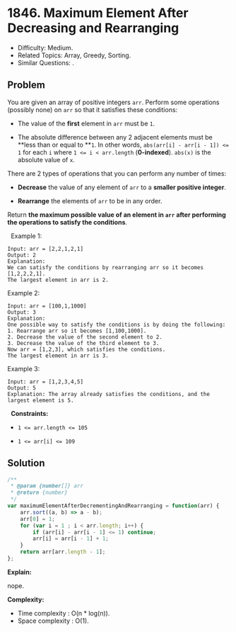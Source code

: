 # 1846. Maximum Element After Decreasing and Rearranging

- Difficulty: Medium.
- Related Topics: Array, Greedy, Sorting.
- Similar Questions: .

## Problem

You are given an array of positive integers `arr`. Perform some operations (possibly none) on `arr` so that it satisfies these conditions:


	
- The value of the **first** element in `arr` must be `1`.
	
- The absolute difference between any 2 adjacent elements must be **less than or equal to **`1`. In other words, `abs(arr[i] - arr[i - 1]) <= 1` for each `i` where `1 <= i < arr.length` (**0-indexed**). `abs(x)` is the absolute value of `x`.


There are 2 types of operations that you can perform any number of times:


	
- **Decrease** the value of any element of `arr` to a **smaller positive integer**.
	
- **Rearrange** the elements of `arr` to be in any order.


Return **the **maximum** possible value of an element in **`arr`** after performing the operations to satisfy the conditions**.

 
Example 1:

```
Input: arr = [2,2,1,2,1]
Output: 2
Explanation: 
We can satisfy the conditions by rearranging arr so it becomes [1,2,2,2,1].
The largest element in arr is 2.
```

Example 2:

```
Input: arr = [100,1,1000]
Output: 3
Explanation: 
One possible way to satisfy the conditions is by doing the following:
1. Rearrange arr so it becomes [1,100,1000].
2. Decrease the value of the second element to 2.
3. Decrease the value of the third element to 3.
Now arr = [1,2,3], which satisfies the conditions.
The largest element in arr is 3.
```

Example 3:

```
Input: arr = [1,2,3,4,5]
Output: 5
Explanation: The array already satisfies the conditions, and the largest element is 5.
```

 
**Constraints:**


	
- `1 <= arr.length <= 105`
	
- `1 <= arr[i] <= 109`



## Solution

```javascript
/**
 * @param {number[]} arr
 * @return {number}
 */
var maximumElementAfterDecrementingAndRearranging = function(arr) {
    arr.sort((a, b) => a - b);
    arr[0] = 1;
    for (var i = 1 ; i < arr.length; i++) {
        if (arr[i] - arr[i - 1] <= 1) continue;
        arr[i] = arr[i - 1] + 1;
    }
    return arr[arr.length - 1];
};
```

**Explain:**

nope.

**Complexity:**

* Time complexity : O(n * log(n)).
* Space complexity : O(1).
